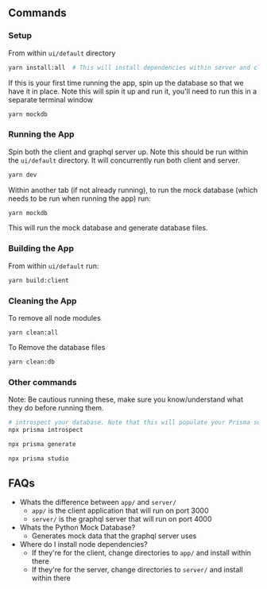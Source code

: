 
## Commands
### Setup
From within `ui/default` directory
```bash
yarn install:all  # This will install dependencies within server and client
```

If this is your first time running the app, spin up the database so that we have it in place. Note this will spin it up and run it, you'll need to run this in a separate terminal window
```bash
yarn mockdb
```

### Running the App
Spin both the client and graphql server up. Note this should be run within the `ui/default` directory. It will concurrently run both client and server.
```bash
yarn dev 
```

Within another tab (if not already running), to run the mock database (which needs to be run when running the app) run:
```bash
yarn mockdb 
```

This will run the mock database and generate database files.

### Building the App
From within `ui/default` run:
```bash
yarn build:client
```

### Cleaning the App
To remove all node modules
```bash'
yarn clean:all
```

To Remove the database files
```bash
yarn clean:db
```

### Other commands
Note: Be cautious running these, make sure you know/understand what they do before running them.
```bash
# introspect your database. Note that this will populate your Prisma schema file with Prisma models that represent your database schema:
npx prisma introspect

npx prisma generate

npx prisma studio
```

## FAQs
- Whats the difference between `app/` and `server/`
  - `app/` is the client application that will run on port 3000
  - `server/` is the graphql server that will run on port 4000
- Whats the Python Mock Database?
  - Generates mock data that the graphql server uses
- Where do I install node dependencies?
  - If they're for the client, change directories to `app/` and install within there
  - If they're for the server, change directories to `server/` and install within there
